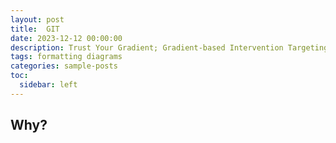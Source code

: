 ```yaml
---
layout: post
title:  GIT
date: 2023-12-12 00:00:00
description: Trust Your Gradient; Gradient-based Intervention Targeting for Causal Discovery
tags: formatting diagrams
categories: sample-posts
toc:
  sidebar: left
---
```


## Why?

## 

